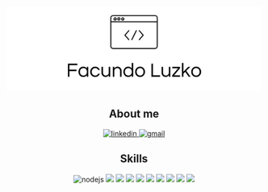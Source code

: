 <div align="center">
    <img src="./Facundo Luzko.png"/>
</div>
    
<div align="center">
    <h2>About me</h2>
    <a href="https://www.linkedin.com/in/facundo-luzko/">
        <img src="https://img.shields.io/badge/LinkedIn-0077B5?style=for-the-badge&logo=linkedin&logoColor=white" alt="linkedin" />
    <a href="mailto:fluzko@gmail.com">
        <img src="https://img.shields.io/badge/Gmail-D14836?style=for-the-badge&logo=gmail&logoColor=white" alt="gmail" />
    </a>
</div>

<div align="center">
<h2>Skills</h2>
    <img src="https://img.shields.io/badge/Node.js-339933?style=for-the-badge&logo=nodedotjs&logoColor=white" alt="nodejs" />
    <img src="https://img.shields.io/badge/JavaScript-323330?style=for-the-badge&logo=javascript&logoColor=F7DF1E " />
    <img src="https://img.shields.io/badge/TypeScript-007ACC?style=for-the-badge&logo=typescript&logoColor=white" />
    <img src="https://img.shields.io/badge/Ruby-CC342D?style=for-the-badge&logo=ruby&logoColor=white" />
    <img src="https://img.shields.io/badge/Python-FFD43B?style=for-the-badge&logo=python&logoColor=blue" />
    <img src="https://img.shields.io/badge/nestjs-E0234E?style=for-the-badge&logo=nestjs&logoColor=white" />
    <img src="https://img.shields.io/badge/React-20232A?style=for-the-badge&logo=react&logoColor=61DAFB" />
    <img src="https://img.shields.io/badge/Docker-2CA5E0?style=for-the-badge&logo=docker&logoColor=white" />
    <img src="https://img.shields.io/badge/Amazon_AWS-FF9900?style=for-the-badge&logo=amazonaws&logoColor=white " />
    <img src="https://img.shields.io/badge/Linux-FCC624?style=for-the-badge&logo=linux&logoColor=black" />
</div>
